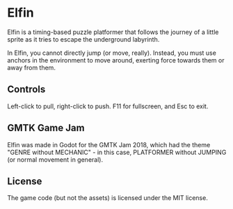 # Elfin

Elfin is a timing-based puzzle platformer that follows the journey of a little sprite as it tries to escape the underground labyrinth.

In Elfin, you cannot directly jump (or move, really). Instead, you must use anchors in the environment to move around, exerting force towards them or away from them.

## Controls

Left-click to pull, right-click to push. F11 for fullscreen, and Esc to exit.

## GMTK Game Jam

Elfin was made in Godot for the GMTK Jam 2018, which had the theme "GENRE without MECHANIC" - in this case, PLATFORMER without JUMPING (or normal movement in general).

## License

The game code (but not the assets) is licensed under the MIT license.
